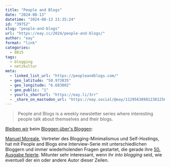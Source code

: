 ```yaml
---
title: "People and Blogs"
date: "2024-08-13"
datetime: "2024-08-13 21:35:24"
id: "39752"
slug: "people-and-blogs"
url: "https://eay.cc/2024/people-and-blogs/"
author: "eay"
format: "link"
categories:
  - 0815
tags:
  - blogging
  - netzkultur
meta:
  - linked_list_url: "https://peopleandblogs.com/"
  - geo_latitude: "50.973835"
  - geo_longitude: "6.683002"
  - geo_public: "1"
  - yourls_shorturl: "https://eay.li/3rr"
  - _share_on_mastodon_url: "https://eay.social/@eay/112956389812381256"
---
```


> People and Blogs is a weekly newsletter series where interesting people talk about themselves and their blogs.

[Bleiben wir](https://eay.cc/2024/everything-nothing/) beim [Bloggen über's Bloggen](https://eay.cc/tag/blogging/):

[Manuel Moreale](https://manuelmoreale.com/), Vertreter des Blogging-Minimalismus und Self-Hostings, hat mit People and Blogs eine Interview-Serie mit unter­schied­lichen Bloggern und immer wieder­holenden Fragen gestartet, die gerade ihre [50\. Ausgabe feierte](https://manuelmoreale.com/fifty-shades-of-people-and-their-blogs). Mitunter sehr interessant, wenn ihr _into blogging_ seid, wie eventuell der ein oder andere Autor dieser Zeilen.
